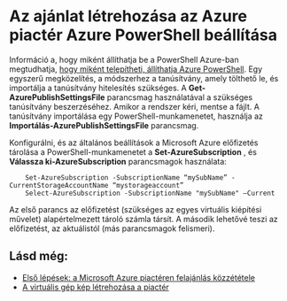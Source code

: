 <properties
   pageTitle="Hozzon létre egy virtuális a piactér PowerShell beállítása |} Microsoft Azure"
   description="Való beállításáról az Azure PowerShell és egy nem kötelező folyamat segítségével flow hozhat létre virtuális képeket szeretne telepíteni, és kattintson a Microsoft Azure piactéren értékesítése"
   services="marketplace-publishing"
   documentationCenter=""
   authors="HannibalSII"
   manager="hascipio"
   editor=""/>

<tags
   ms.service="marketplace"
   ms.devlang="na"
   ms.topic="article"
   ms.tgt_pltfrm="na"
   ms.workload="na"
   ms.date="02/04/2016"
   ms.author="hascipio"/>

# <a name="set-up-azure-powershell-to-create-an-offer-for-the-azure-marketplace"></a>Az ajánlat létrehozása az Azure piactér Azure PowerShell beállítása
Információ a, hogy miként állíthatja be a PowerShell Azure-ban megtudhatja, [hogy miként telepítheti, állíthatja Azure PowerShell](../powershell-install-configure.md). Egy egyszerű megközelítés, a módszerhez a tanúsítvány, amely tölthető le, és importálja a tanúsítvány hitelesítés szükséges. A **Get-AzurePublishSettingsFile** parancsmag használatával a szükséges tanúsítvány beszerzéséhez. Amikor a rendszer kéri, mentse a fájlt. A tanúsítvány importálása egy PowerShell-munkamenetet, használja az **Importálás-AzurePublishSettingsFile** parancsmag.

Konfigurálni, és az általános beállítások a Microsoft Azure előfizetés tárolása a PowerShell-munkamenetet a **Set-AzureSubscription** , és **Válassza ki-AzureSubscription** parancsmagok használata:

        Set-AzureSubscription -SubscriptionName “mySubName” -CurrentStorageAccountName “mystorageaccount”
        Select-AzureSubscription -SubscriptionName "mySubName" –Current

Az első parancs az előfizetést (szükséges az egyes virtuális kiépítési művelet) alapértelmezett tároló számla társít.  A második lehetővé teszi az előfizetést, az aktuálistól (más parancsmagok felismeri).

## <a name="see-also"></a>Lásd még:
- [Első lépések: a Microsoft Azure piactéren felajánlás közzététele](marketplace-publishing-getting-started.md)
- [A virtuális gép kép létrehozása a piactér](marketplace-publishing-vm-image-creation.md)
